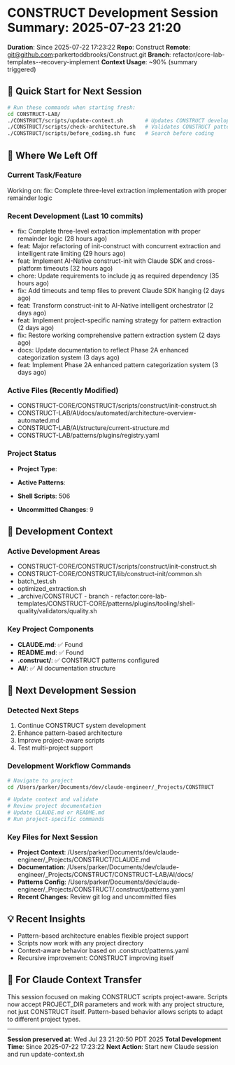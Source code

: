 # CONSTRUCT Development Session Summary: 2025-07-23 21:20
**Duration**: Since 2025-07-22 17:23:22
**Repo**: Construct
**Remote**: git@github.com:parkertoddbrooks/Construct.git
**Branch**: refactor/core-lab-templates--recovery-implement
**Context Usage**: ~90% (summary triggered)

## 🎯 Quick Start for Next Session
```bash
# Run these commands when starting fresh:
cd CONSTRUCT-LAB/
./CONSTRUCT/scripts/update-context.sh       # Updates CONSTRUCT development context
./CONSTRUCT/scripts/check-architecture.sh   # Validates CONSTRUCT patterns
./CONSTRUCT/scripts/before_coding.sh func   # Search before coding
```

## 📍 Where We Left Off

### Current Task/Feature
Working on: fix: Complete three-level extraction implementation with proper remainder logic

### Recent Development (Last 10 commits)
- fix: Complete three-level extraction implementation with proper remainder logic (28 hours ago)
- feat: Major refactoring of init-construct with concurrent extraction and intelligent rate limiting (29 hours ago)
- feat: Implement AI-Native construct-init with Claude SDK and cross-platform timeouts (32 hours ago)
- chore: Update requirements to include jq as required dependency (35 hours ago)
- fix: Add timeouts and temp files to prevent Claude SDK hanging (2 days ago)
- feat: Transform construct-init to AI-Native intelligent orchestrator (2 days ago)
- feat: Implement project-specific naming strategy for pattern extraction (2 days ago)
- fix: Restore working comprehensive pattern extraction system (2 days ago)
- docs: Update documentation to reflect Phase 2A enhanced categorization system (3 days ago)
- feat: Implement Phase 2A enhanced pattern categorization system (3 days ago)

### Active Files (Recently Modified)
- CONSTRUCT-CORE/CONSTRUCT/scripts/construct/init-construct.sh
- CONSTRUCT-LAB/AI/docs/automated/architecture-overview-automated.md
- CONSTRUCT-LAB/AI/structure/current-structure.md
- CONSTRUCT-LAB/patterns/plugins/registry.yaml

### Project Status
- **Project Type**: 
- **Active Patterns**: 
- **Shell Scripts**:      506



- **Uncommitted Changes**:        9

## 🔧 Development Context

### Active Development Areas
- CONSTRUCT-CORE/CONSTRUCT/scripts/construct/init-construct.sh
- CONSTRUCT-CORE/CONSTRUCT/lib/construct-init/common.sh
- batch_test.sh
- optimized_extraction.sh
- _archive/CONSTRUCT - branch - refactor:core-lab-templates/CONSTRUCT-CORE/patterns/plugins/tooling/shell-quality/validators/quality.sh

### Key Project Components
- **CLAUDE.md**: ✅ Found
- **README.md**: ✅ Found
- **.construct/**: ✅ CONSTRUCT patterns configured
- **AI/**: ✅ AI documentation structure

## 🚀 Next Development Session

### Detected Next Steps
1. Continue CONSTRUCT system development
2. Enhance pattern-based architecture
3. Improve project-aware scripts
4. Test multi-project support

### Development Workflow Commands
```bash
# Navigate to project
cd /Users/parker/Documents/dev/claude-engineer/_Projects/CONSTRUCT

# Update context and validate
# Review project documentation
# Update CLAUDE.md or README.md
# Run project-specific commands
```

### Key Files for Next Session
- **Project Context**: /Users/parker/Documents/dev/claude-engineer/_Projects/CONSTRUCT/CLAUDE.md
- **Documentation**: /Users/parker/Documents/dev/claude-engineer/_Projects/CONSTRUCT/CONSTRUCT-LAB/AI/docs/
- **Patterns Config**: /Users/parker/Documents/dev/claude-engineer/_Projects/CONSTRUCT/.construct/patterns.yaml
- **Recent Changes**: Review git log and uncommitted files

## 💡 Recent Insights
- Pattern-based architecture enables flexible project support
- Scripts now work with any project directory
- Context-aware behavior based on .construct/patterns.yaml
- Recursive improvement: CONSTRUCT improving itself

## 🤖 For Claude Context Transfer
This session focused on making CONSTRUCT scripts project-aware. Scripts now accept PROJECT_DIR parameters and work with any project structure, not just CONSTRUCT itself. Pattern-based behavior allows scripts to adapt to different project types.

---
**Session preserved at**: Wed Jul 23 21:20:50 PDT 2025
**Total Development Time**: Since 2025-07-22 17:23:22
**Next Action**: Start new Claude session and run update-context.sh
